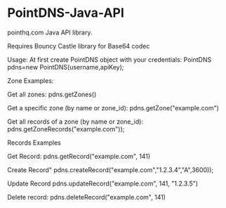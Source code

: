 # PointDNS-Java-API
pointhq.com Java API library.

Requires Bouncy Castle library for Base64 codec

Usage:
At first create PointDNS object with your credentials:
PointDNS pdns=new PointDNS(username,apiKey);

Zone Examples:

Get all zones:
pdns.getZones()

Get a specific zone (by name or zone_id):
pdns.getZone("example.com")

Get all records of a zone (by name or zone_id):
pdns.getZoneRecords("example.com"));

Records Examples

Get Record: 
pdns.getRecord("example.com", 141)

Create Record"
pdns.createRecord("example.com","1.2.3.4","A",3600)); 

Update Record
pdns.updateRecord("example.com", 141, "1.2.3.5")

Delete record:
pdns.deleteRecord("example.com", 141)
